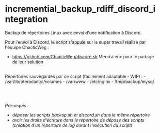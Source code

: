 # incremential_backup_rdiff_discord_integration

Backup de répertoires Linux avec envoi d'une notification à Discord. 

Pour l'envoi à Discord, le script s'appuie sur le super travail réalisé par l'équipe ChaoticWeg :
- https://github.com/ChaoticWeg/discord.sh
Merci à eux pour le partage de leur solution

<br />
Répertoires sauvegardés par ce script (facilement adaptable - WIP) :
- /var/lib/pterodactyl/volumes
- /var/www
- /etc/nginx
- /tmp/backup/mysql

<br /><br />

*Pré-requis :*
- *déposer les scripts backup.sh et discord.sh dans le même répertoire*
- *avoir les droits d'écriture dans le répertoire de dépose des scripts (création d'un répertoire de log durant l'exécution du script)*
